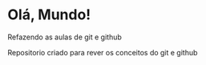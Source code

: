 # Olá, Mundo!
 Refazendo as aulas de git e github

 Repositorio criado para rever os conceitos do git e github

